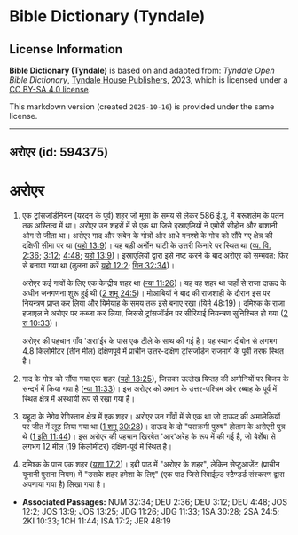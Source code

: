 # Bible Dictionary (Tyndale)

## License Information

**Bible Dictionary (Tyndale)** is based on and adapted from: _Tyndale Open Bible Dictionary_, [Tyndale House Publishers](https://tyndaleopenresources.com/), 2023, which is licensed under a [CC BY-SA 4.0 license](https://creativecommons.org/licenses/by-sa/4.0/legalcode.en).

This markdown version (created `2025-10-16`) is provided under the same license.



--------------------------------

## अरोएर (id: 594375)

अरोएर
=====

1. एक ट्रांसजॉर्डनियन (यरदन के पूर्व) शहर जो मूसा के समय से लेकर 586 ई.पू. में यरूशलेम के पतन तक अस्तित्व में था। अरोएर उन शहरों में से एक था जिसे इस्राएलियों ने एमोरी सीहोन और बाशानी ओग से जीता था। अरोएर गाद और रूबेन के गोत्रों और आधे मनश्शे के गोत्र को सौंपे गए क्षेत्र की दक्षिणी सीमा पर था ([यहो 13:9](https://ref.ly/Josh13:9))। यह बड़ी अर्नोन घाटी के उत्तरी किनारे पर स्थित था ([व्य. वि. 2:36](https://ref.ly/Deut2:36); [3:12](https://ref.ly/Deut3:12); [4:48](https://ref.ly/Deut4:48); [यहो 13:9](https://ref.ly/Josh13:9))। इस्राएलियों द्वारा इसे नष्ट करने के बाद अरोएर को सम्भवत: फिर से बनाया गया था (तुलना करें [यहो 12:2](https://ref.ly/Josh12:2); [गिन 32:34](https://ref.ly/Num32:34))।

    अरोएर कई गांवों के लिए एक केन्द्रीय शहर था ([न्या 11:26](https://ref.ly/Judg11:26))। यह वह शहर था जहाँ से राजा दाऊद के अधीन जनगणना शुरू हुई थी ([2 शमू 24:5](https://ref.ly/2Sam24:5))। मोआबियों ने बाद की राजशाही के दौरान इस पर नियन्त्रण प्राप्त कर लिया और यिर्मयाह के समय तक इसे बनाए रखा ([यिर्म 48:19](https://ref.ly/Jer48:19))। दमिश्क के राजा हजाएल ने अरोएर पर कब्जा कर लिया, जिससे ट्रांसजॉर्डन पर सीरियाई नियन्त्रण सुनिश्चित हो गया ([2 रा 10:33](https://ref.ly/2Kgs10:33))।

    अरोएर की पहचान गाँव 'अरा'ईर के पास एक टीले के साथ की गई है। यह स्थान दीबोन से लगभग 4\.8 किलोमीटर (तीन मील) दक्षिणपूर्व में प्राचीन उत्तर\-दक्षिण ट्रांसजॉर्डन राजमार्ग के पूर्वी तरफ स्थित है।

2. गाद के गोत्र को सौंपा गया एक शहर ([यहो 13:25](https://ref.ly/Josh13:25)), जिसका उल्लेख यिप्तह की अमोनियों पर विजय के सन्दर्भ में किया गया है ([न्या 11:33](https://ref.ly/Judg11:33))। इस अरोएर को अमान के उत्तर\-पश्चिम और रब्बाह के पूर्व में स्थित क्षेत्र में अस्थायी रूप से रखा गया है।
3. यहूदा के नेगेव रेगिस्तान क्षेत्र में एक शहर। अरोएर उन गाँवों में से एक था जो दाऊद की अमालेकियों पर जीत में लूट लिया गया था ([1 शमू 30:28](https://ref.ly/1Sam30:28))। दाऊद के दो "पराक्रमी पुरुष" होताम के अरोएरी पुत्र थे ([1 इति 11:44](https://ref.ly/1Chr11:44))। इस अरोएर की पहचान खिरबेत 'आर'अरेह के रूप में की गई है, जो बेर्शेबा से लगभग 12 मील (19 किलोमीटर) दक्षिण\-पूर्व में स्थित है।
4. दमिश्क के पास एक शहर ([यशा 17:2](https://ref.ly/Isa17:2))। इब्री पाठ में "अरोएर के शहर", लेकिन सेप्टुआजेंट (प्राचीन यूनानी पुराना नियम) में "उसके शहर हमेशा के लिए" (एक पाठ जिसे रिवाईज़्ड स्टैण्डर्ड संस्करण द्वारा अपनाया गया है) लिखा गया है।

* **Associated Passages:** NUM 32:34; DEU 2:36; DEU 3:12; DEU 4:48; JOS 12:2; JOS 13:9; JOS 13:25; JDG 11:26; JDG 11:33; 1SA 30:28; 2SA 24:5; 2KI 10:33; 1CH 11:44; ISA 17:2; JER 48:19

